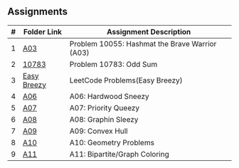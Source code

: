 ## Assignments 
|  #  | Folder Link                       | Assignment Description                              |
| :-: | --------------------------------- | --------------------------------------------------- |
|  1  | [A03](./P10055)                | Problem 10055: Hashmat the Brave Warrior (A03)           |
|  2  | [10783](./10783)                  | Problem 10783: Odd Sum                              |
|  3  | [Easy Breezy](./P)                | LeetCode Problems(Easy Breezy)                      |
|  4  | [A06](./A06)                      | A06: Hardwood Sneezy                                |
|  5  | [A07](./A07)                      | A07: Priority Queezy                                |
|  6  | [A08](./A08)                      | A08: Graphin Sleezy                                 |
|  7  | [A09](./A09)                      | A09: Convex Hull                                    |
|  8  | [A10](./A10)                      | A10: Geometry Problems                              |
|  9  | [A11](./A11)                      | A11: Bipartite/Graph Coloring                       |
